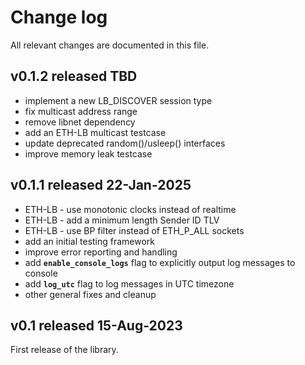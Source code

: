 Change log
==========

All relevant changes are documented in this file.

v0.1.2 released TBD
-------------
* implement a new LB_DISCOVER session type
* fix multicast address range
* remove libnet dependency
* add an ETH-LB multicast testcase
* update deprecated random()/usleep() interfaces
* improve memory leak testcase

v0.1.1 released 22-Jan-2025
-------------
* ETH-LB - use monotonic clocks instead of realtime
* ETH-LB - add a minimum length Sender ID TLV
* ETH-LB - use BP filter instead of ETH_P_ALL sockets
* add an initial testing framework
* improve error reporting and handling
* add **`enable_console_logs`** flag to explicitly output log messages to console
* add **`log_utc`** flag to log messages in UTC timezone
* other general fixes and cleanup

v0.1 released 15-Aug-2023
------------------
First release of the library.
